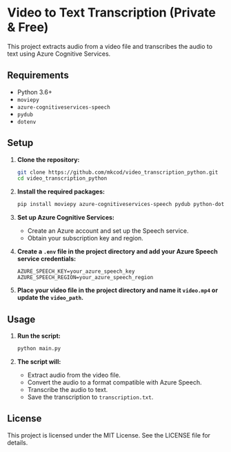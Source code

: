 # Video to Text Transcription (Private & Free)

This project extracts audio from a video file and transcribes the audio to text using Azure Cognitive Services.

## Requirements

- Python 3.6+
- `moviepy`
- `azure-cognitiveservices-speech`
- `pydub`
- `dotenv`

## Setup

1. **Clone the repository:**

   ```bash
   git clone https://github.com/mkcod/video_transcription_python.git
   cd video_transcription_python
   ```

2. **Install the required packages:**

   ```bash
   pip install moviepy azure-cognitiveservices-speech pydub python-dotenv
   ```

3. **Set up Azure Cognitive Services:**

   - Create an Azure account and set up the Speech service.
   - Obtain your subscription key and region.

4. **Create a `.env` file in the project directory and add your Azure Speech service credentials:**

   ```env
   AZURE_SPEECH_KEY=your_azure_speech_key
   AZURE_SPEECH_REGION=your_azure_speech_region
   ```

5. **Place your video file in the project directory and name it `video.mp4` or update the `video_path`.**

## Usage

1. **Run the script:**

   ```bash
   python main.py
   ```

2. **The script will:**

   - Extract audio from the video file.
   - Convert the audio to a format compatible with Azure Speech.
   - Transcribe the audio to text.
   - Save the transcription to `transcription.txt`.

## License

This project is licensed under the MIT License. See the LICENSE file for details.
